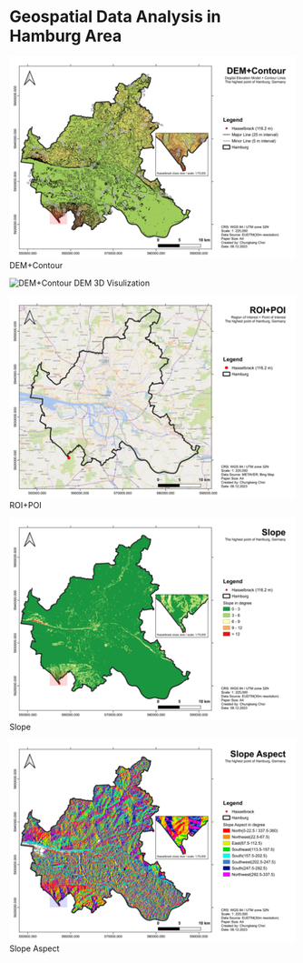 # Geospatial Data Analysis in Hamburg Area



![DEM+Contour](layout/layout-DEM+Contour_hamburg.jpeg)
DEM+Contour

![DEM+Contour](layout/layout-DEM_hamburg_3D.jpeg)
DEM 3D Visulization

![ROI+POI](layout/layout-ROI+POI_hamburg.jpeg)
ROI+POI


![Slope](layout/layout-slope_hamburg.jpeg)
Slope


![Slope Aspect](layout/layout-slope_aspect_hamburg.jpeg)
Slope Aspect
